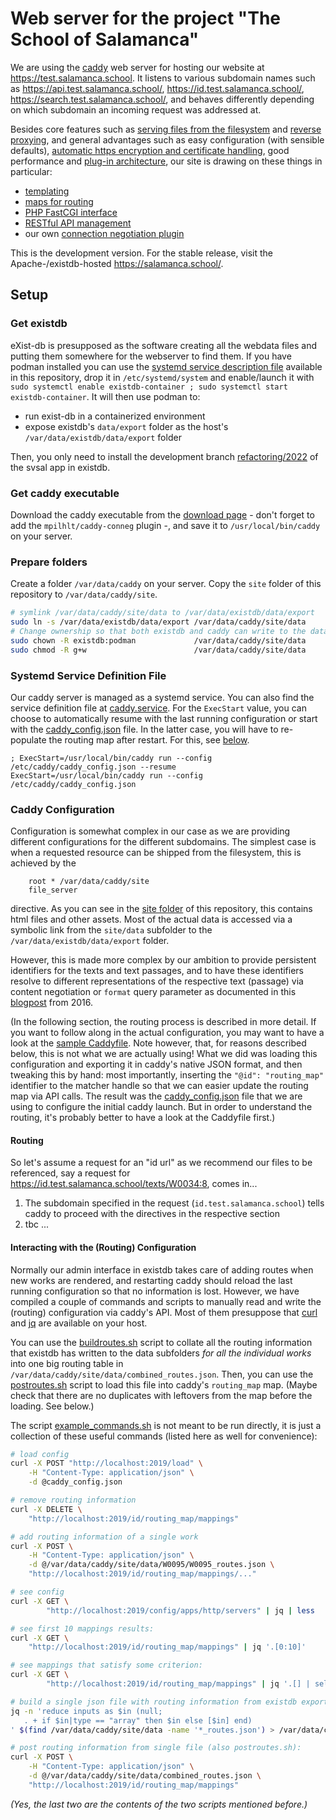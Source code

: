 # Web server for the project "The School of Salamanca"

We are using the [caddy](https://caddyserver.com/) web server for hosting our website at <https://test.salamanca.school>. It listens to various subdomain names such as <https://api.test.salamanca.school/>, <https://id.test.salamanca.school/>, <https://search.test.salamanca.school/>, and behaves differently depending on which subdomain an incoming request was addressed at.

Besides core features such as [serving files from the filesystem](https://caddyserver.com/docs/caddyfile/directives/file_server) and [reverse proxying](https://caddyserver.com/docs/caddyfile/directives/reverse_proxy), and general advantages such as easy configuration (with sensible defaults), [automatic https encryption and certificate handling](https://caddyserver.com/docs/automatic-https), good performance and [plug-in architecture](https://caddyserver.com/docs/modules/), our site is drawing on these things in particular:

- [templating](https://caddyserver.com/docs/caddyfile/directives/templates)
- [maps for routing](https://caddyserver.com/docs/caddyfile/directives/map)
- [PHP FastCGI interface](https://caddyserver.com/docs/caddyfile/directives/php_fastcgi)
- [RESTful API management](https://caddyserver.com/docs/api)
- our own [connection negotiation plugin](https://caddyserver.com/docs/modules/http.matchers.conneg)

This is the development version. For the stable release, visit the Apache-/existdb-hosted <https://salamanca.school/>.

## Setup

### Get existdb

eXist-db is presupposed as the software creating all the webdata files and putting them somewhere for the webserver to find them. If you have podman installed you can use the [systemd service description file](../existdb/existdb-container.service) available in this repository, drop it in `/etc/systemd/system` and enable/launch it with `sudo systemctl enable existdb-container ; sudo systemctl start existdb-container`. It will then use podman to:
- run exist-db in a containerized environment
- expose existdb's `data/export` folder as the host's `/var/data/existdb/data/export` folder

Then, you only need to install the development branch [refactoring/2022](https://github.com/digicademy/svsal/tree/refactoring/2022) of the svsal app in existdb.

### Get caddy executable

Download the caddy executable from the [download page](https://caddyserver.com/download) - don't forget to add the `mpilhlt/caddy-conneg` plugin -, and save it to `/usr/local/bin/caddy` on your server.

### Prepare folders

Create a folder `/var/data/caddy` on your server.
Copy the `site` folder of this repository to `/var/data/caddy/site`.

```sh
# symlink /var/data/caddy/site/data to /var/data/existdb/data/export
sudo ln -s /var/data/existdb/data/export /var/data/caddy/site/data
# Change ownership so that both existdb and caddy can write to the data folder
sudo chown -R existdb:podman             /var/data/caddy/site/data
sudo chmod -R g+w                        /var/data/caddy/site/data
```

### Systemd Service Definition File

Our caddy server is managed as a systemd service. You can also find the service definition file at [caddy.service](./caddy.service).
For the `ExecStart` value, you can choose to automatically resume with the last running configuration or start with the [caddy_config.json](./caddy_config.json) file. In the latter case, you will have to re-populate the routing map after restart. For this, see [below]().

```systemd
; ExecStart=/usr/local/bin/caddy run --config /etc/caddy/caddy_config.json --resume
ExecStart=/usr/local/bin/caddy run --config /etc/caddy/caddy_config.json
```

### Caddy Configuration

Configuration is somewhat complex in our case as we are providing different configurations for the different subdomains. The simplest case is when a requested resource can be shipped from the filesystem, this is achieved by the

```caddy
	root * /var/data/caddy/site
	file_server
```

directive. As you can see in the [site folder](../site) of this repository, this contains html files and other assets. Most of the actual data is accessed via a symbolic link from the `site/data` subfolder to the `/var/data/existdb/data/export` folder.

However, this is made more complex by our ambition to provide persistent identifiers for the texts and text passages, and to have these identifiers resolve to different representations of the respective text (passage) via content negotiation or `format` query parameter as documented in this [blogpost](https://blog.salamanca.school/de/2016/11/15/whats-in-a-uri-part-1/) from 2016.

(In the following section, the routing process is described in more detail. If you want to follow along in the actual configuration, you may want to have a look at the [sample Caddyfile](./Caddyfile.dontusethis). Note however, that, for reasons described below, this is not what we are actually using! What we did was loading this configuration and exporting it in caddy's native JSON format, and then tweaking this by hand: most importantly, inserting the `"@id": "routing_map"` identifier to the matcher handle so that we can easier update the routing map via API calls. The result was the [caddy_config.json](./caddy_config.json) file that we are using to configure the initial caddy launch. But in order to understand the routing, it's probably better to have a look at the Caddyfile first.)

#### Routing

So let's assume a request for an "id url" as we recommend our files to be referenced, say a request for <https://id.test.salamanca.school/texts/W0034:8>, comes in...

1. The subdomain specified in the request (`id.test.salamanca.school`) tells caddy to proceed with the directives in the respective section
2. tbc ...

#### Interacting with the (Routing) Configuration

Normally our admin interface in existdb takes care of adding routes when new works are rendered, and restarting caddy should reload the last running configuration so that no information is lost. However, we have compiled a couple of commands and scripts to manually read and write the (routing) configuration via caddy's API. Most of them presuppose that [curl](https://curl.se/) and [jq](https://stedolan.github.io/jq/) are available on your host.

You can use the [buildroutes.sh](./buildroutes.sh) script to collate all the routing information that existdb has written to the data subfolders *for all the individual works* into one big routing table in `/var/data/caddy/site/data/combined_routes.json`. Then, you can use the [postroutes.sh](./postroutes.sh) script to load this file into caddy's `routing_map` map. (Maybe check that there are no duplicates with leftovers from the map before the loading. See below.)

The script [example_commands.sh](./example_commands.sh) is not meant to be run directly, it is just a collection of these useful commands (listed here as well for convenience):

```sh
# load config
curl -X POST "http://localhost:2019/load" \
	-H "Content-Type: application/json" \
	-d @caddy_config.json

# remove routing information
curl -X DELETE \
	"http://localhost:2019/id/routing_map/mappings"

# add routing information of a single work
curl -X POST \
	-H "Content-Type: application/json" \
	-d @/var/data/caddy/site/data/W0095/W0095_routes.json \
	"http://localhost:2019/id/routing_map/mappings/..."

# see config
curl -X GET \
        "http://localhost:2019/config/apps/http/servers" | jq | less

# see first 10 mappings results:
curl -X GET \
	"http://localhost:2019/id/routing_map/mappings" | jq '.[0:10]'

# see mappings that satisfy some criterion:
curl -X GET \
        "http://localhost:2019/id/routing_map/mappings" | jq '.[] | select (.input == "/texts/W0018")'

# build a single json file with routing information from existdb exports (also buildroutes.sh):
jq -n 'reduce inputs as $in (null;
   . + if $in|type == "array" then $in else [$in] end)
' $(find /var/data/caddy/site/data -name '*_routes.json') > /var/data/caddy/site/data/combined_routes.json

# post routing information from single file (also postroutes.sh):
curl -X POST \
	-H "Content-Type: application/json" \
	-d @/var/data/caddy/site/data/combined_routes.json \
	"http://localhost:2019/id/routing_map/mappings"
```

*(Yes, the last two are the contents of the two scripts mentioned before.)*
